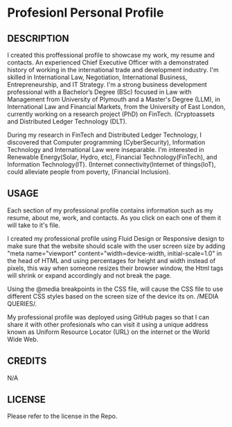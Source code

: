 # Profesionl Personal Profile
## DESCRIPTION

I created this proffessional profile to showcase my work, my resume and contacts. An experienced Chief Executive Officer with a demonstrated history of working in the international trade and development industry. I'm skilled in International Law, Negotiation, International Business, Entrepreneurship, and IT Strategy. I'm a strong business development professional with a Bachelor’s Degree (BSc) focused in Law with Management from University of Plymouth and a Master's Degree (LLM), in International Law and Financial Markets, from the University of East London, currently working on a research project (PhD) on FinTech. (Cryptoassets and Distributed Ledger Technology (DLT).

During my research in FinTech and Distributed Ledger Technology, I discovered that Computer programming (CyberSecurity), Information Technology and International Law were inseparable. I'm interested in Renewable Energy(Solar, Hydro, etc), Financial Technology(FinTech), and Information Technology(IT). (Internet connectivity(Internet of things(IoT), could alleviate people from poverty, (Financial Inclusion).

## USAGE

Each section of my professional profile contains information such as my resume, about me, work, and contacts. As you click on each one of them it will take to it's file. 

I created my professional profile using Fluid Design or Responsive design to make sure that the website should scale with the user screen size by adding "meta name="viewport" content="width=device-width, initial-scale=1.0" in the head of HTML and using percentages for height and width instead of pixels, this way when someone resizes their browser window, the Html tags will shrink or expand accordingly and not break the page. 

Using the @media breakpoints in the CSS file, will cause the CSS file to use different CSS styles based on the screen size of the device its on. /MEDIA QUERIES/.

My professional profile was deployed using GitHub pages so that I can share it with other profesionals who can visit it using a unique address known as Uniform Resource Locator (URL) on the internet or the World Wide Web.

## CREDITS

N/A

 ## LICENSE

 Please refer to the license in the Repo.
